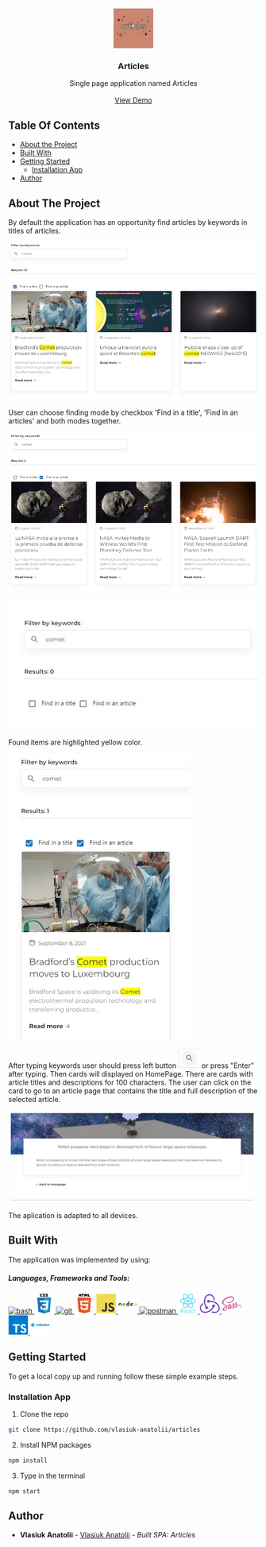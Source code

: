 <br/>
<p align="center">
  <img src="images-readme/logo.jpg" alt="Logo" width="80" height="80">

  <h3 align="center">Articles</h3>

  <p align="center">
    Single page application named Articles
    <br/>
    <br/>
    <a href="#">View Demo</a>
  </p>
</p>

## Table Of Contents

* [About the Project](#about-the-project)
* [Built With](#built-with)
* [Getting Started](#getting-started)
  * [Installation App](#installation-app)
* [Author](#author)

## About The Project

By default the application has an opportunity find articles by keywords in titles of articles.

![Screen Shot1](images-readme/Screenshot_1.jpg)

User can choose finding mode by checkbox 'Find in a title', 'Find in an articles' and both modes together.

![Screen Shot3](images-readme/Screenshot_4.jpg)

![Screen Shot4](images-readme/Screenshot_5.jpg)

Found items are highlighted yellow color.

![Screen Shot2](images-readme/Screenshot_3.jpg)

After typing keywords user should press left button
![Screen Shot6](images-readme/Screenshot_6.jpg)
or press "Enter" after typing. Then cards will displayed on HomePage. There are cards with article titles and descriptions for 100 characters. The user can click on the card to go to an article page that contains the title and full description of the selected article.

![Screen Shot7](images-readme/Screenshot_7.jpg)

The aplication is adapted to all devices.

## Built With
The application was implemented by using:

<h5 align="left">Languages, Frameworks and Tools:</h5>
<p align="left">
<a href="https://www.gnu.org/software/bash/" target="_blank" rel="noreferrer"> 
<img src="https://www.vectorlogo.zone/logos/gnu_bash/gnu_bash-icon.svg" alt="bash" width="40" height="40"/> </a> 
<a href="https://www.w3schools.com/css/" target="_blank" rel="noreferrer"> <img src="https://raw.githubusercontent.com/devicons/devicon/master/icons/css3/css3-original-wordmark.svg" alt="css3" width="40" height="40"/> </a> 
</a> 
<a href="https://git-scm.com/" target="_blank" rel="noreferrer"> <img src="https://www.vectorlogo.zone/logos/git-scm/git-scm-icon.svg" alt="git" width="40" height="40"/> 
</a>
<a href="https://www.w3.org/html/" target="_blank" rel="noreferrer"> <img src="https://raw.githubusercontent.com/devicons/devicon/master/icons/html5/html5-original-wordmark.svg" alt="html5" width="40" height="40"/> 
</a> 
<a href="https://developer.mozilla.org/en-US/docs/Web/JavaScript" target="_blank" rel="noreferrer"> <img src="https://raw.githubusercontent.com/devicons/devicon/master/icons/javascript/javascript-original.svg" alt="javascript" width="40" height="40"/> 
</a> 
<a href="https://nodejs.org" target="_blank" rel="noreferrer"> <img src="https://raw.githubusercontent.com/devicons/devicon/master/icons/nodejs/nodejs-original-wordmark.svg" alt="nodejs" width="40" height="40"/> 
</a>
<a href="https://postman.com" target="_blank" rel="noreferrer"> <img src="https://www.vectorlogo.zone/logos/getpostman/getpostman-icon.svg" alt="postman" width="40" height="40"/> 
</a> 
<a href="https://reactjs.org/" target="_blank" rel="noreferrer"> <img src="https://raw.githubusercontent.com/devicons/devicon/master/icons/react/react-original-wordmark.svg" alt="react" width="40" height="40"/> </a> <a href="https://redux.js.org" target="_blank" rel="noreferrer"> <img src="https://raw.githubusercontent.com/devicons/devicon/master/icons/redux/redux-original.svg" alt="redux" width="40" height="40"/> 
</a> 
<a href="https://sass-lang.com" target="_blank" rel="noreferrer"> <img src="https://raw.githubusercontent.com/devicons/devicon/master/icons/sass/sass-original.svg" alt="sass" width="40" height="40"/> </a> <a href="https://www.typescriptlang.org/" target="_blank" rel="noreferrer"> <img src="https://raw.githubusercontent.com/devicons/devicon/master/icons/typescript/typescript-original.svg" alt="typescript" width="40" height="40"/> 
</a> 
<a href="https://webpack.js.org" target="_blank" rel="noreferrer"> <img src="https://raw.githubusercontent.com/devicons/devicon/d00d0969292a6569d45b06d3f350f463a0107b0d/icons/webpack/webpack-original-wordmark.svg" alt="webpack" width="40" height="40"/> 
</a> 
</p>

## Getting Started

To get a local copy up and running follow these simple example steps.

### Installation App

1. Clone the repo

```sh
git clone https://github.com/vlasiuk-anatolii/articles
```

2. Install NPM packages

```sh
npm install
```

3. Type in the terminal

```sh
npm start
```
## Author

* **Vlasiuk Anatolii** - [Vlasiuk Anatolii](https://github.com/vlasiuk-anatolii) - *Built SPA: Articles*

